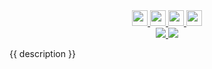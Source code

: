 <!-- Row 1 - Links to Azure documentation, GitHub, and Share -->
<span style="display:block;text-align:center">
  <a href="{{ documentationLink }}">
    <img width="25px" src="http://www.pngpix.com/wp-content/uploads/2016/07/PNGPIX-COM-Microsoft-Logo-Icon-PNG-Transparent.png">
  </a>
  <a href="{{ githubLink }}">
    <img width="25px" src="https://github.githubassets.com/images/modules/logos_page/GitHub-Mark.png">
  </a>
  <a href="mailto:?subject={{ title }}-{{ subtitle }}&body=Links%20from%20our%20discussion%20today.%0A%0ADocumentation%0A{{ documentationLink | urlencode | replace ("/", "%2F") }}%0A%0AGitHub%20Code%0A{{ githubLink | urlencode | replace ("/", "%2F") }}%0A%0ACost%20Estimate%0A{{ costLink | urlencode | replace ("/", "%2F") }}">
    <img src="https://freepngimg.com/thumb/logo/64838-icons-symbol-envelope-computer-mail-logo-email.png" height="25px"/>
  </a>
  <a href="https://portal.azure.com/#create/Microsoft.Template/uri/{{ armLink | urlencode | replace("/", "%2F") }}" target="_blank">
    <img height="25px" src="https://aka.ms/deploytoazurebutton"/>
  </a>
</span>
<!-- Row 2 - Shields to display demo information -->
<span style="display:block;text-align:center">
  <a href="{{ costLink }}">
    <img src="https://img.shields.io/badge/Cost-${{ cost }}/month-{% if cost < 101 %}success{% elif cost < 1000 %}orange{% else %}critical{% endif %}" />
  </a>
  <img src="https://img.shields.io/badge/Time-{{ time }} minutes-{% if time < 10 %}success{% elif time < 30 %}orange{% else %}critical{% endif %}" />
</span>

<!-- Row 3 - Demo description -->
{{ description }}
